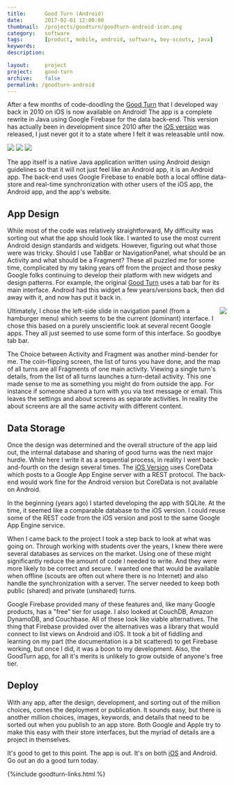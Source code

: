 ```yaml
---
title: 		Good Turn (Android)
date: 		2017-02-01 12:00:00
thumbnail: 	/projects/goodturn/goodturn-android-icon.png
category: 	software
tags: 		[product, mobile, android, software, boy-scouts, java]
keywords:
description:

layout: 	project
project: 	good-turn
archive:	false
permalink: /goodturn-android
---
```

After a few months of code-doodling the [Good Turn][appstore] that I
developed way back in 2010 on iOS is now available on Android!
The app is a complete rewrite in Java using Google Firebase for
the data back-end. This version has actually been in development
since 2010 after the [iOS version][appstore] was released, I just never got
it to a state where I felt it was releasable until now.


<div class="center">
    <img src='{{"/projects/goodturn/goodturn-android-front.png"|prepend:site.assetsurl}}' />
    <img src='{{"/projects/goodturn/goodturn-android-back.png"|prepend:site.assetsurl}}' />
    <img src='{{"/projects/goodturn/goodturn-android-map.png"|prepend:site.assetsurl}}' />
    <!-- img src='{{"/projects/goodturn/goodturn-android-navbar.png"|prepend:site.assetsurl}}' / -->
</div>

The app itself is a native Java application written using Android 
design guidelines so that it will not just feel like an Android app,
it is an Android app. The back-end uses Google Firebase to enable
both a local offline data-store and real-time synchronization
with other users of the iOS app, the Android app, and the app's website.

## App Design

While most of the code was relatively straightforward, My difficulty was
sorting out what the app should look like. I wanted to use the most 
current Android design standards and widgets. However, figuring out
what those were was tricky. Should I use TabBar or NavigationPanel,
what should be an Activity and what should be a Fragment? These all
puzzled me for some time, complicated by my taking years off from the
project and those pesky Google folks continuing to develop their platform
with new widgets and design patterns. For example, the original [Good Turn][appstore]
uses a tab bar for its main interface. Android had this widget a few
years/versions back, then did away with it, and now has put it back in.

<img style="float: right; display: inline;" src='{{"/projects/goodturn/goodturn-android-navbar.png"|prepend:site.assetsurl}}' />
Ultimately, I chose the left-side slide in navigation panel (from a
hamburger menu) which seems to be the current (dominant) interface.
I chose this based on a purely unscientific look at several recent Google apps.
They all just seemed to use some form of this interface. So goodbye
tab bar.

The Choice between Activity and Fragment was another mind-bender for me.
The coin-flipping screen, the list of turns you have done, and the map of
all turns are all Fragments of one main activity. Viewing a single turn's
details, from the list of all turns launches a turn-detail activity. This
one made sense to me as something you might do from outside the app. For
instance if someone shared a turn with you via text message or email.
This leaves the settings and about screens as separate activities. 
In reality the about screens are all the same activity with different content. 

## Data Storage

Once the design was determined and the overall structure of the app laid out,
the internal database and sharing of good turns was the next major hurdle. 
While here I write it as a sequential process, in reality I went back-and-fourth
on the design several times. The [iOS Version][appstore] uses CoreData which posts to
a Google App Engine server with a REST protocol. The back-end would work fine
for the Android version but CoreData is not available on Android. 

In the beginning (years ago) I started developing the app with SQLite. At the
time, it seemed like a comparable database to the iOS version. I could 
reuse some of the REST code from the iOS version and post to the same Google
App Engine service. 

When I came back to the project I took a step back to look
at what was going on. Through working with students over the years, 
I knew there were several databases as services on the market. Using one of these
might significantly reduce the amount of code I needed to write. And they were
more likely to be correct and secure. I wanted one that would be available when
offline (scouts are often out where there is no Internet) and also handle the
synchronization with a server. The server needed to keep both public (shared) and 
private (unshared) turns.

Google Firebase provided many of these features and, like many Google products,
has a "free" tier for usage. I also looked at CouchDB, Amazon DynamoDB, and Couchbase.
All of these look like viable alternatives. The thing that Firebase provided over the
alternatives was a library that would connect to list views on Android and iOS. It took
a bit of fiddling and learning on my part (the documentation is a bit scattered)
to get Firebase working, but once I did, it was a boon to my development. Also, the 
GoodTurn app, for all it's merits is unlikely to grow outside of anyone's free tier.

## Deploy

With any app, after the design, development, and sorting out of the million
choices, comes the deployment or publication. It sounds easy, but there is another 
million choices, images, keywords, and details that need to be sorted out when you
publish to an app store. Both Google and Apple try to make this easy with their
store interfaces, but the myriad of details are a project in themselves.

It's good to get to this point. The app is out. It's on both [iOS][appstore] and Android.
Go out an do a good turn today.

{%include goodturn-links.html %}


 [GoodTurnWeb]: http://goodturn.stephenhouser.com/

 [Troop349]: https://sites.google.com/a/stephenhouser.com/troop349/
 [Pack349]: https://sites.google.com/site/pack349buxton/
 [GoogleMaps]: http://maps.google.com/
 
 [appstore]: https://itunes.apple.com/us/app/good-turn/id380482273?mt=8
 [appstore-badge]: {{"/projects/download-on-the-app-store.png"|prepend:site.assetsurl}}
 [playstore]: https://play.google.com/store/apps/details?id=com.stephenhouser.goodturn&amp;pcampaignid=MKT-Other-global-all-co-prtnr-py-PartBadge-Mar2515-1
 [playstore-badge]: {{"/projects/google-play-badge.png"|prepend:site.assetsurl}}
 
 [appicon-highres]: {{"/projects/goodturn-web-map.png"|prepend:site.assetsurl}}
 [appicon]: {{"/projects/goodturn-web-map.png"|prepend:site.assetsurl}}
